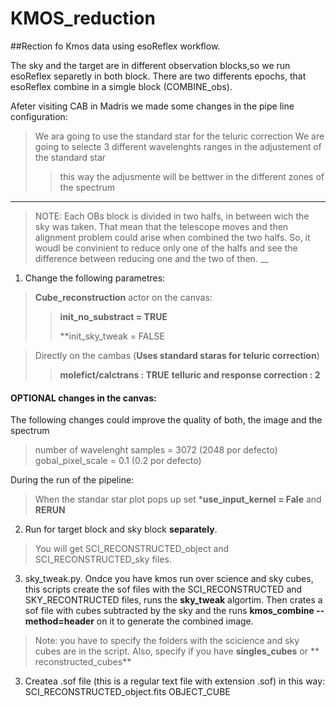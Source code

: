 # KMOS_reduction

##Rection fo Kmos data using esoReflex workflow.

The sky and the target are in different observation blocks,so we run esoReflex separetly in both block. 
There are two differents epochs, that esoReflex combine in a simgle block (COMBINE_obs). 

Afeter visiting CAB in Madris we made some changes in the pipe line configuration:
> We ara going to use the standard star for the teluric correction
> We are going to selecte 3 different wavelenghts ranges in the adjustement of the standard star
>> this way the adjusmente will be bettwer in the different zones of the spectrum
___
>NOTE: 
>Each OBs block is divided in two halfs, in between wich the sky was taken. That
>mean that the telescope moves and then alignment problem could arise when 
>combined the two halfs. So, it woudl be convinient to reduce only one of the 
>halfs and see the difference between reducing one and the two of then.
__

1. Change the following parametres:
> **Cube_reconstruction** actor on the canvas:
>
>> **init_no_substract = TRUE**
>>
>> **init_sky_tweak = FALSE

> Directly on the cambas (**Uses standard staras for teluric correction**)
> 
>> **molefict/calctrans : TRUE**
>> **telluric and response correction : 2**

#### OPTIONAL changes in the canvas:
The following changes could  improve the quality of both, the image and the spectrum

> number of wavelenght samples = 3072 (2048 por defecto)
> gobal_pixel_scale = 0.1 (0.2 por defecto) 

During the run of the pipeline:
> When the standar star plot pops up set ***use_input_kernel = Fale** and **RERUN**

2. Run for target block and sky block **separately**.
> You will get SCI_RECONSTRUCTED_object and SCI_RECONSTRUCTED_sky files.

3. sky_tweak.py. Ondce you have kmos run over science and sky cubes, this scripts
create the sof files with the SCI_RECONSTRUCTED and SKY_RECONTRUCTED files, 
runs the  **sky_tweak** algortim. Then crates a sof file with cubes subtracted 
by the sky and the runs **kmos_combine --method=header**  on it to generate 
the combined image.
> Note: you have to specify the folders with the scicience and sky cubes are 
> in the script. Also, specify if you have **singles_cubes** or ** reconstructed_cubes**

3. Createa .sof file (this is a regular text file with extension .sof) in this way:
SCI_RECONSTRUCTED_object.fits OBJECT_CUBE
 

